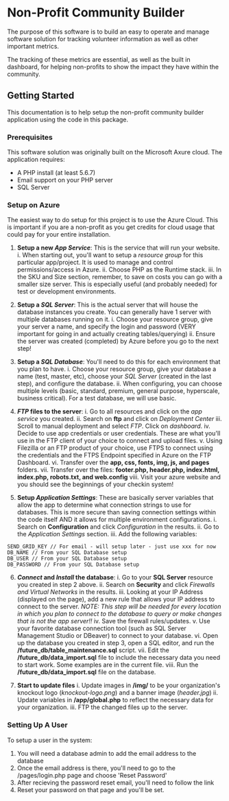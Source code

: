# Non-Profit Community Builder

The purpose of this software is to build an easy to operate and manage software solution for tracking volunteer information as well as other important metrics.

The tracking of these metrics are essential, as well as the built in dashboard, for helping non-profits to show the impact they have within the community.

## Getting Started

This documentation is to help setup the non-profit community builder application using the code in this package.

### Prerequisites

This software solution was originally built on the Microsoft Axure cloud. The application requires:
* A PHP install (at least 5.6.7)
* Email support on your PHP server
* SQL Server

### Setup on Azure
The easiest way to do setup for this project is to use the Azure Cloud. This is important if you are a non-profit as you get credits for cloud usage that could pay for your entire installation.

1. **Setup a new _App Service_**: This is the service that will run your website.
  i. When starting out, you'll want to setup a _resource group_ for this particular app/project. It is used to manage and control permissions/access in Azure.
  ii. Choose PHP as the Runtime stack.
  iii. In the SKU and Size section, remember, to save on costs you can go with a smaller size server. This is especially useful (and probably needed) for test or development environments.

2. **Setup a _SQL Server_**: This is the actual server that will house the database instances you create. You can generally have 1 server with multiple databases running on it.
  i. Choose your resource group, give your server a name, and specify the login and password (VERY important for going in and actually creating tables/querying)
  ii. Ensure the server was created (completed) by Azure before you go to the next step!

3. **Setup a _SQL Database_**: You'll need to do this for each environment that you plan to have.
  i. Choose your resource group, give your database a name (test, master, etc), choose your *_SQL Server_* (created in the last step), and configure the database.
  ii. When configuring, you can choose multiple levels (basic, standard, premium, general purpose, hyperscale, business critical). For a test database, we will use basic.

4. **_FTP_ files to the server**:
  i. Go to all resources and click on the _app service_ you created.
  ii. Search on **ftp** and click on _Deployment Center_
  iii. Scroll to manual deployment and select _FTP_. Click on _dashboard_.
  iv. Decide to use app credentials or user credentials. These are what you'll use in the FTP client of your choice to connect and upload files.
  v. Using Filezilla or an FTP product of your choice, use FTPS to connect using the credentials and the FTPS Endpoint specified in Azure on the FTP Dashboard.
  vi. Transfer over the **app, css, fonts, img, js, and pages** folders.
  vii. Transfer over the files: **footer.php, header.php, index.html, index.php, robots.txt, and web.config**
  viii. Visit your azure website and you should see the beginnings of your checkin system!

5. **Setup _Application Settings_**: These are basically server variables that allow the app to determine what connection strings to use for databases. This is more secure than saving connection settings within the code itself AND it allows for multiple environment configurations.
  i. Search on **Configuration** and click _Configuration_ in the results.
  ii. Go to the _Application Settings_ section.
  iii. Add the following variables:
```
SEND_GRID_KEY // For email - will setup later - just use xxx for now
DB_NAME // From your SQL Database setup
DB_USER // From your SQL Database setup
DB_PASSWORD // From your SQL Database setup
```
6. **_Connect_ and _Install_ the database**:
  i. Go to your **SQL Server** resource you created in step 2 above.
  ii. Search on **Security** and click _Firewalls and Virtual Networks_ in the results.
  iii. Looking at your IP Address (displayed on the page), add a new rule that allows your IP address to connect to the server. *NOTE: This step will be needed for every location in which you plan to connect to the database to query or make changes that is not the app server!!*
  iv. Save the firewall rules/updates. 
  v. Use your favorite database connection tool (such as SQL Server Management Studio or DBeaver) to connect to your database.
  vi. Open up the database you created in step 3, open a SQL editor, and run the **/future_db/table_maintenance.sql** script.
  vii. Edit the **/future_db/data_import.sql** file to include the necessary data you need to start work. Some examples are in the current file.
  viii. Run the **/future_db/data_import.sql** file on the database.

7. **Start to update files**
  i. Update images in **/img/** to be your organization's knockout logo (_knockout-logo.png_) and a banner image (_header.jpg_)
  ii. Update variables in **/app/global.php** to reflect the necessary data for your organization.
  iii. FTP the changed files up to the server.

### Setting Up A User
To setup a user in the system:
1. You will need a database admin to add the email address to the database
2. Once the email address is there, you'll need to go to the /pages/login.php page and choose 'Reset Password'
3. After recieving the password reset email, you'll need to follow the link
4. Reset your password on that page and you'll be set.